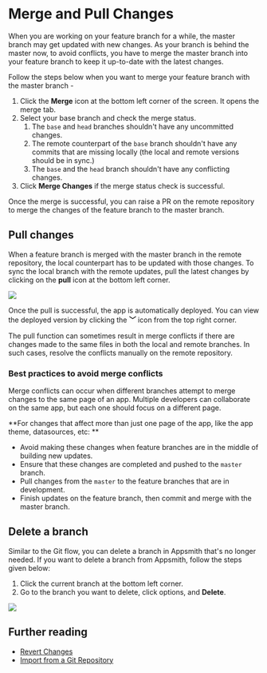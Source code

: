 # Merge and Pull Changes

When you are working on your feature branch for a while, the master branch may get updated with new changes. As your branch is behind the master now, to avoid conflicts, you have to merge the master branch into your feature branch to keep it up-to-date with the latest changes.
  
Follow the steps below when you want to merge your feature branch with the master branch -

1. Click the **Merge** icon at the bottom left corner of the screen. It opens the merge tab.
2. Select your base branch and check the merge status.
   1. The `base` and `head` branches shouldn't have any uncommitted changes.
   2. The remote counterpart of the `base` branch shouldn't have any commits that are missing locally (the local and remote versions should be in sync.)
   3. The `base` and the `head` branch shouldn't have any conflicting changes.
3. Click **Merge Changes** if the merge status check is successful.

Once the merge is successful, you can raise a PR on the remote repository to merge the changes of the feature branch to the master branch.

## Pull changes

When a feature branch is merged with the master branch in the remote repository, the local counterpart has to be updated with those changes. To sync the local branch with the remote updates, pull the latest changes by clicking on the **pull** icon at the bottom left corner. 

![](/img/pull_changes.gif)

Once the pull is successful, the app is automatically deployed. You can view the deployed version by clicking the **﹀** icon from the top right corner.

The pull function can sometimes result in merge conflicts if there are changes made to the same files in both the local and remote branches. In such cases, resolve the conflicts manually on the remote repository.

### Best practices to avoid merge conflicts
Merge conflicts can occur when different branches attempt to merge changes to the same page of an app. Multiple developers can collaborate on the same app, but each one should focus on a different page.

**For changes that affect more than just one page of the app, like the app theme, datasources, etc: **

* Avoid making these changes when feature branches are in the middle of building new updates.
* Ensure that these changes are completed and pushed to the `master` branch.
* Pull changes from the `master` to the feature branches that are in development.
* Finish updates on the feature branch, then commit and merge with the master branch.

## Delete a branch

Similar to the Git flow, you can delete a branch in Appsmith that's no longer needed. If you want to delete a branch from Appsmith, follow the steps given below:

1. Click the current branch at the bottom left corner.
2. Go to the branch you want to delete, click options, and **Delete**.

![](/img/delete_branch.gif)

## Further reading

- [Revert Changes](/advanced-concepts/version-control-with-git/revert-changes)
- [Import from a Git Repository](/advanced-concepts/version-control-with-git/import-from-repository)